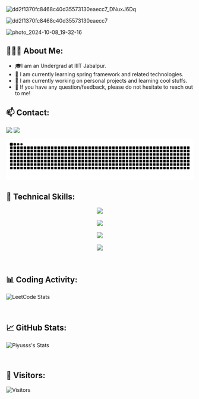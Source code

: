 
![dd2f1370fc8468c40d35573130eaecc7_DNuxJ6Dq](https://github.com/user-attachments/assets/26bb53c4-4c4c-47c9-8cb4-ae543e4f747f)

![dd2f1370fc8468c40d35573130eaecc7](https://github.com/user-attachments/assets/902fe25e-e433-4fdc-9555-f333c9e74ce9)




![photo_2024-10-08_19-32-16](https://github.com/user-attachments/assets/cfa896f8-3ecd-4fab-9ea7-9e712c209d19)


## 👨🏻‍💻 About Me:
- 🎓I am an Undergrad at IIIT Jabalpur.
- 🌱 I am currently learning spring framework and related technologies.
- 🔭 I am currently working on personal projects and learning cool stuffs.
- 💬 If you have any question/feedback, please do not hesitate to reach out to me!

## :mailbox: Contact:
<p align="center">

[<img src="https://cdn2.iconfinder.com/data/icons/colorful-guache-social-media-logos-1/159/social-media_gmail-64.png"/>](mailto:heysanyamsneh@gmail.com)
[<img target="_blank" src="https://cdn4.iconfinder.com/data/icons/colorful-guache-social-media-logos-1/159/social-media_linkedin-64.png"/>](https://www.linkedin.com/in/sanyam-sneh-911896257)
</p>
<img src="https://raw.githubusercontent.com/SNEH-22/SNEH-22/output/snake.svg" width = 1500 alt="Snake animation" />

## 💼 Technical Skills:

<p align="center">
  <a href="https://skillicons.dev">
    <img src="https://skillicons.dev/icons?i=cpp,java,py" />
  </a>
</p>

<p align="center">
  <a href="https://skillicons.dev">
    <img src="https://skillicons.dev/icons?i=html,css" />
  </a>
</p>

<p align="center">
  <a href="https://skillicons.dev">
    <img src="https://skillicons.dev/icons?i=mysql" />
  </a>
</p>

<p align="center">
  <a href="https://skillicons.dev">
    <img src="https://skillicons.dev/icons?i=git,githubvscode,visualstudio" />
  </a>
</p>

<br>

## 📊 Coding Activity:

<!--START_SECTION:waka-->
![LeetCode Stats](https://leetcard.jacoblin.cool/SNEH-22?theme=dark&font=Poppins&ext=heatmap)

<!--END_SECTION:waka-->

<br>

## 📈 GitHub Stats:
![Piyusss's Stats](https://github-readme-stats.vercel.app/api?username=SNEH-22&theme=dracula&show_icons=true&hide_border=false&count_private=false)

<br>

## 👀 Visitors:
<!-- ![Visitors](https://profile-counter.glitch.me/importlogic/count.svg) -->
![Visitors](https://moe-counter.glitch.me/get/@SNEH-22?theme=rule34)
